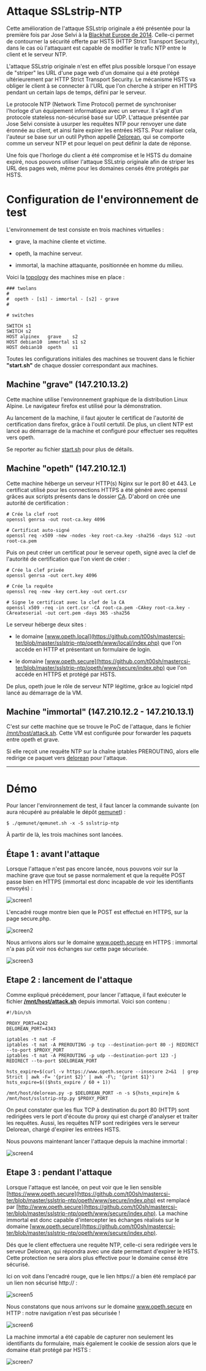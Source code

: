 # Attaque SSLstrip-NTP

Cette amélioration de l'attaque SSLstrip originale a été présentée pour la première fois par Jose Selvi à la [Blackhat Europe de 2014](https://www.blackhat.com/docs/eu-14/materials/eu-14-Selvi-Bypassing-HTTP-Strict-Transport-Security-wp.pdf). Celle-ci permet de contourner la sécurité offerte par HSTS (HTTP Strict Transport Security), dans le cas où l'attaquant est capable de modifier le trafic NTP entre le client et le serveur NTP.

L'attaque SSLstrip originale n'est en effet plus possible lorsque l'on essaye de "striper" les URL d'une page web d'un domaine qui a été protégé ultérieurement par HTTP Strict Transport Security. Le mécanisme HSTS va obliger le client à se connecter à l'URL que l'on cherche à striper en HTTPS pendant un certain laps de temps, défini par le serveur.

Le protocole NTP (Network Time Protocol) permet de synchroniser l'horloge d'un équipement informatique avec un serveur. Il s'agit d'un protocole stateless non-sécurisé basé sur UDP. L'attaque présentée par Jose Selvi consiste à usurper les requêtes NTP pour renvoyer une date éronnée au client, et ainsi faire expirer les entrées HSTS. Pour réaliser cela, l'auteur se base sur un outil Python appellé [Delorean](https://github.com/myusuf3/delorean), qui se comporte comme un serveur NTP et pour lequel on peut définir la date de réponse.

Une fois que l'horloge du client a été compromise et le HSTS du domaine expiré, nous pouvons utiliser l'attaque SSLstrip originale afin de striper les URL des pages web, même pour les domaines censés être protégés par HSTS.

# Configuration de l'environnement de test

L'environnement de test consiste en trois machines virtuelles :

- grave, la machine cliente et victime.

- opeth, la machine serveur.

- immortal, la machine attaquante, positionnée en homme du milieu.

Voici la [topology](https://github.com/t00sh/mastercsi-ter/blob/master/sslstrip-ntp/topology) des machines mise en place :


```
### twolans
#
#  opeth - [s1] - immortal - [s2] - grave
#

# switches

SWITCH s1
SWITCH s2
HOST alpinex   grave    s2
HOST debian10  immortal s1 s2
HOST debian10  opeth    s1
```

Toutes les configurations initiales des machines se trouvent dans le fichier __"start.sh"__ de chaque dossier correspondant aux machines.

## Machine "grave" (147.210.13.2)

Cette machine utilise l'environnement graphique de la distribution Linux Alpine. Le navigateur firefox est utilisé pour la démonstration.

Au lancement de la machine, il faut ajouter le certificat de l'autorité de certification dans firefox, grâce à l'outil certutil. De plus, un client NTP est lancé au démarrage de la machine et configuré pour effectuer ses requêtes vers opeth.

Se reporter au fichier [start.sh](https://github.com/t00sh/mastercsi-ter/blob/master/sslstrip-ntp/grave/start.sh) pour plus de détails.

## Machine "opeth" (147.210.12.1)

Cette machine héberge un serveur HTTP(s) Nginx sur le port 80 et 443. Le certificat utilisé pour les connections HTTPS a été généré avec openssl grâces aux scripts présents dans le dossier [CA](https://github.com/t00sh/mastercsi-ter/blob/master/CA). D'abord on crée une autorité de certification :

```
# Crée la clef root
openssl genrsa -out root-ca.key 4096

# Certificat auto-signé
openssl req -x509 -new -nodes -key root-ca.key -sha256 -days 512 -out root-ca.pem
```

Puis on peut créer un certificat pour le serveur opeth, signé avec la clef de l'autorité de certification que l'on vient de créer :

```
# Crée la clef privée
openssl genrsa -out cert.key 4096

# Crée la requête
openssl req -new -key cert.key -out cert.csr

# Signe le certificat avec la clef de la CA
openssl x509 -req -in cert.csr -CA root-ca.pem -CAkey root-ca.key -CAreateserial -out cert.pem -days 365 -sha256
```

Le serveur héberge deux sites :

  - le domaine [www.opeth.local](https://github.com/t00sh/mastercsi-ter/blob/master/sslstrip-ntp/opeth/www/local/index.php) que l'on accéde en HTTP et présentant un formulaire de login.

  - le domaine [www.opeth.secure](https://github.com/t00sh/mastercsi-ter/blob/master/sslstrip-ntp/opeth/www/secure/index.php) que l'on accéde en HTTPS et protégé par HSTS.

De plus, opeth joue le rôle de serveur NTP légitime, grâce au logiciel ntpd lancé au démarrage de la VM.

## Machine "immortal" (147.210.12.2 - 147.210.13.1)

C'est sur cette machine que se trouve le PoC de l'attaque, dans le fichier [/mnt/host/attack.sh](https://github.com/t00sh/mastercsi-ter/blob/master/sslstrip-ntp/immortal/attack.sh). Cette VM est configurée pour forwarder les paquets entre opeth et grave.

Si elle reçoit une requête NTP sur la chaîne iptables PREROUTING, alors elle redirige ce paquet vers [delorean](https://github.com/t00sh/mastercsi-ter/blob/master/sslstrip-ntp/immortal/delorean.py) pour l'attaque.

------------------------------------------------------

# Démo

Pour lancer l'environnement de test, il faut lancer la commande suivante (on aura récupéré au préalable le dépôt [qemunet](https://gitlab.inria.fr/qemunet/core)) :

```
$ ./qemunet/qemunet.sh -x -S sslstrip-ntp
```

À partir de là, les trois machines sont lancées.

## Étape 1 : avant l'attaque

Lorsque l'attaque n'est pas encore lancée, nous pouvons voir sur la machine grave que tout se passe normalement et que la requête POST passe bien en HTTPS (immortal est donc incapable de voir les identifiants envoyés) :

![screen1](../medias/sslstrip-ntp/screen1.png?raw=true)

L'encadré rouge montre bien que le POST est effectué en HTTPS, sur la page secure.php.

![screen2](../medias/sslstrip-ntp/screen2.png?raw=true)

Nous arrivons alors sur le domaine www.opeth.secure en HTTPS : immortal n'a pas pût voir nos échanges sur cette page sécurisée.

![screen3](../medias/sslstrip-ntp/screen3.png?raw=true)

## Etape 2 : lancement de l'attaque

Comme expliqué précédement, pour lancer l'attaque, il faut exécuter le fichier __[/mnt/host/attack.sh](https://github.com/t00sh/mastercsi-ter/blob/master/sslstrip-ntp/immortal/attack.sh)__ depuis immortal. Voici son contenu :

```
#!/bin/sh

PROXY_PORT=4242
DELOREAN_PORT=4343

iptables -t nat -F
iptables -t nat -A PREROUTING -p tcp --destination-port 80 -j REDIRECT --to-port $PROXY_PORT
iptables -t nat -A PREROUTING -p udp --destination-port 123 -j REDIRECT --to-port $DELOREAN_PORT

hsts_expire=$(curl -v https://www.opeth.secure --insecure 2>&1  | grep Strict | awk -F= '{print $2}' | awk -F\; '{print $1}')
hsts_expire=$(($hsts_expire / 60 + 1))

/mnt/host/delorean.py -p $DELOREAN_PORT -n -s ${hsts_expire}m &
/mnt/host/sslstrip-ntp.py $PROXY_PORT
```

On peut constater que les flux TCP à destination du port 80 (HTTP) sont redirigées vers le port d'écoute du proxy qui est chargé d'analyser et traiter les requêtes. Aussi, les requêtes NTP sont redirigées vers le serveur Delorean, chargé d'expirer les entrées HSTS.

Nous pouvons maintenant lancer l'attaque depuis la machine immortal :

![screen4](../medias/sslstrip-ntp/screen4.png?raw=true)

## Etape 3 : pendant l'attaque

Lorsque l'attaque est lancée, on peut voir que le lien sensible [https://www.opeth.secure](https://github.com/t00sh/mastercsi-ter/blob/master/sslstrip-ntp/opeth/www/secure/index.php) est remplacé par [http://www.opeth.secure](https://github.com/t00sh/mastercsi-ter/blob/master/sslstrip-ntp/opeth/www/secure/index.php). La machine immortal est donc capable d'intercepter les échanges réalisés sur le domaine [www.opeth.secure](https://github.com/t00sh/mastercsi-ter/blob/master/sslstrip-ntp/opeth/www/secure/index.php).

Dés que le client effectuera une requête NTP, celle-ci sera redirigée vers le serveur Delorean, qui répondra avec une date permettant d'expirer le HSTS. Cette protection ne sera alors plus effective pour le domaine censé être sécurisé.

Ici on voit dans l'encadré rouge, que le lien https:// a bien été remplacé par un lien non sécurisé http:// :

![screen5](../medias/sslstrip-ntp/screen1.png?raw=true)

Nous constatons que nous arrivons sur le domaine www.opeth.secure en HTTP : notre navigation n'est pas sécurisée !

![screen6](../medias/sslstrip-ntp/screen2.png?raw=true)

La machine immortal a été capable de capturer non seulement les identifiants du formulaire, mais également le cookie de session alors que le domaine était protégé par HSTS :

![screen7](../medias/sslstrip-ntp/screen7.png?raw=true)
